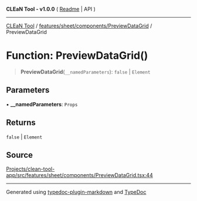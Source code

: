**CLEaN Tool - v1.0.0** ( [Readme](../../../../../README.md) \| API )

***

[CLEaN Tool](../../../../../modules.md) / [features/sheet/components/PreviewDataGrid](../README.md) / PreviewDataGrid

# Function: PreviewDataGrid()

> **PreviewDataGrid**(`__namedParameters`): `false` \| `Element`

## Parameters

▪ **\_\_namedParameters**: `Props`

## Returns

`false` \| `Element`

## Source

[Projects/clean-tool-app/src/features/sheet/components/PreviewDataGrid.tsx:44](https://github.com/yuckyh/clean-tool-app/)

***

Generated using [typedoc-plugin-markdown](https://www.npmjs.com/package/typedoc-plugin-markdown) and [TypeDoc](https://typedoc.org/)
